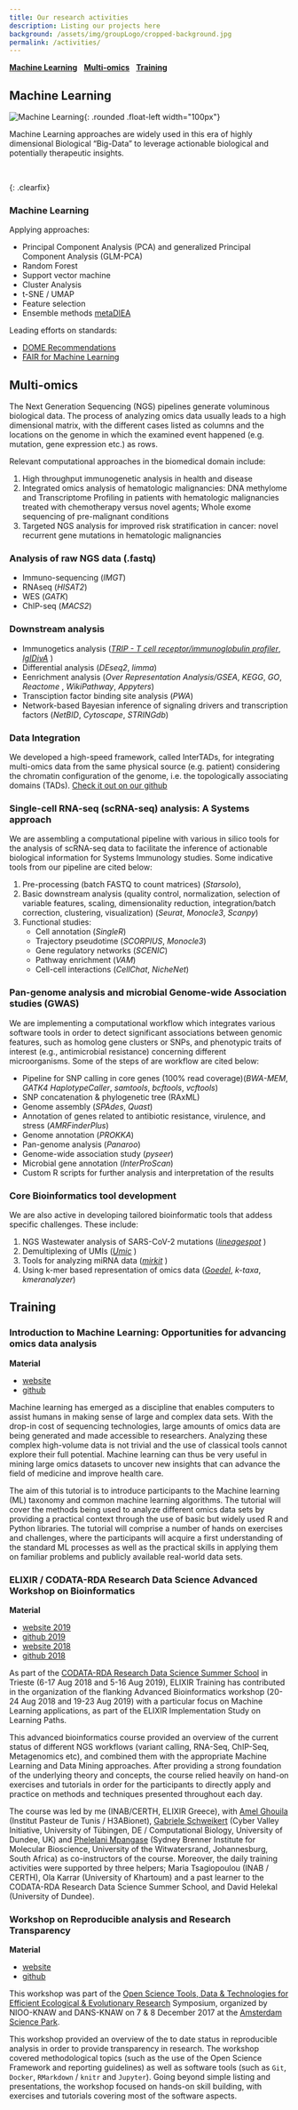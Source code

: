 ```yaml
---
title: Our research activities
description: Listing our projects here
background: /assets/img/groupLogo/cropped-background.jpg
permalink: /activities/
---
```


[**Machine Learning**](#machine-learning) &nbsp; [**Multi-omics**](#multi-omics) &nbsp; [**Training**](#training)

## Machine Learning

![Machine Learning](/assets/img/activities/Machine_Learning_Logo.png){: .rounded .float-left width="100px"}

Machine Learning approaches are widely used in this era of highly dimensional Biological “Big-Data” to leverage actionable biological and potentially therapeutic insights.

<br/>

{: .clearfix}

### Machine Learning

Applying approaches:

- Principal Component Analysis (PCA) and generalized Principal Component Analysis (GLM-PCA)
- Random Forest
- Support vector machine
- Cluster Analysis
- t-SNE / UMAP
- Feature selection
- Ensemble methods [metaDIEA](https://github.com/BiodataAnalysisGroup/metaDIEA)

Leading efforts on standards:
- [DOME Recommendations](https://www.nature.com/articles/s41592-021-01205-4)
- [FAIR for Machine Learning](https://www.rd-alliance.org/groups/fair-machine-learning-fair4ml)

## Multi-omics

The Next Generation Sequencing (NGS) pipelines generate voluminous biological data. The process of analyzing omics data usually leads to a high dimensional matrix, with the different cases listed as columns and the locations on the genome in which the examined event happened (e.g. mutation, gene expression etc.) as rows.

Relevant computational approaches in the biomedical domain include:

1. High throughput immunogenetic analysis in health and disease
2. Integrated omics analysis of hematologic malignancies: DNA methylome and Transcriptome Profiling in patients with hematologic malignancies treated with chemotherapy versus novel agents; Whole exome sequencing of pre-malignant conditions
3. Targeted NGS analysis for improved risk stratification in cancer: novel recurrent gene mutations in hematologic malignancies


### Analysis of raw NGS data (.fastq)

- Immuno-sequencing (_IMGT_)
- RNAseq (_HISAT2_)
- WES (_GATK_)
- ChIP-seq (_MACS2_)

### Downstream analysis

- Immunogetics analysis ([_TRIP - T cell receptor/immunoglobulin profiler_](https://github.com/BiodataAnalysisGroup/tripr), [_IgIDivA_](https://github.com/laurazara/IgIDivA) )
- Differential analysis (_DEseq2_, _limma_)
- Eenrichment analysis (_Over Representation Analysis/GSEA_, _KEGG_, _GO_, _Reactome_ , _WikiPathway_, _Appyters_)
- Transciption factor binding site analysis (_PWA_)
- Network-based Bayesian inference of signaling drivers and transcription factors (_NetBID_, _Cytoscape_, _STRINGdb_)

### Data Integration
We developed a high-speed framework, called InterTADs, for integrating multi-omics data from the same physical source (e.g. patient) considering the chromatin configuration of the genome, i.e. the topologically associating domains (TADs).
[Check it out on our github](https://github.com/nikopech/InterTADs)

### Single-cell RNA-seq (scRNA-seq) analysis: A Systems approach

We are assembling a computational pipeline with various in silico tools for the analysis of scRNA-seq data to facilitate the inference of actionable biological information for Systems Immunology studies. Some indicative tools from our pipeline are cited below:

1. Pre-processing (batch FASTQ to count matrices) (_Starsolo_), 
2. Basic downstream analysis (quality control, normalization, selection of variable features, scaling, dimensionality reduction, integration/batch correction, clustering, visualization) (_Seurat_, _Monocle3_, _Scanpy_)
3. Functional studies:
   - Cell annotation (_SingleR_)
   - Trajectory pseudotime (_SCORPIUS_, _Monocle3_)
   - Gene regulatory networks (_SCENIC_)
   - Pathway enrichment (_VAM_)
   - Cell-cell interactions (_CellChat_, _NicheNet_)

### Pan-genome analysis and microbial Genome-wide Association studies (GWAS)

We are implementing a computational workflow which integrates various software tools in order to detect significant associations between genomic features, such as homolog gene clusters or SNPs, and phenotypic traits of interest (e.g., antimicrobial resistance) concerning different microorganisms. Some of the steps of are workflow are cited below:

- Pipeline for SNP calling in core genes (100% read coverage)(_BWA-MEM_, _GATK4 HaplotypeCaller_, _samtools_, _bcftools_, _vcftools_)
- SNP concatenation & phylogenetic tree (RAxML)
- Genome assembly (_SPAdes_, _Quast_)
- Annotation of genes related to antibiotic resistance, virulence, and stress (_AMRFinderPlus_)
- Genome annotation (_PROKKA_)
- Pan-genome analysis (_Panaroo_)
- Genome-wide association study (_pyseer_)
- Microbial gene annotation (_InterProScan_)
- Custom R scripts for further analysis and interpretation of the results

### Core Bioinformatics tool development

We are also active in developing tailored bioinformatic tools that addess specific challenges. These include:
1. NGS Wastewater analysis of SARS-CoV-2 mutations ([_lineagespot_](https://github.com/BiodataAnalysisGroup/lineagespot) ) 
2. Demultiplexing of UMIs ([_Umic_](https://github.com/BiodataAnalysisGroup/UMIc) )
3. Tools for analyzing miRNA data ([_mirkit_](https://github.com/BiodataAnalysisGroup/miRkit) )
4. Using k-mer based representation of omics data ([_Goedel_](https://github.com/BiodataAnalysisGroup/), _k-taxa_, _kmeranalyzer_)

## Training


### Introduction to Machine Learning: Opportunities for advancing omics data analysis

**Material**
- [website](https://fpsom.github.io/IntroToMachineLearning/)
- [github](https://github.com/fpsom/IntroToMachineLearning)

Machine learning has emerged as a discipline that enables computers to assist humans in making sense of large and complex data sets. With the drop-in cost of sequencing technologies, large amounts of omics data are being generated and made accessible to researchers. Analyzing these complex high-volume data is not trivial and the use of classical tools cannot explore their full potential. Machine learning can thus be very useful in mining large omics datasets to uncover new insights that can advance the field of medicine and improve health care.

The aim of this tutorial is to introduce participants to the Machine learning (ML) taxonomy and common machine learning algorithms. The tutorial will cover the methods being used to analyze different omics data sets by providing a practical context through the use of basic but widely used R and Python libraries. The tutorial will comprise a number of hands on exercises and challenges, where the participants will acquire a first understanding of the standard ML processes as well as the practical skills in applying them on familiar problems and publicly available real-world data sets.

### ELIXIR / CODATA-RDA Research Data Science Advanced Workshop on Bioinformatics

**Material**
  - [website 2019](https://codata-rda-advanced-bioinformatics-2019.readthedocs.io/en/latest/)
  - [github 2019](https://github.com/fpsom/CODATA-RDA-Advanced-Bioinformatics-2019)
  - [website 2018](https://codata-rda-advanced-bioinformatics-2018.readthedocs.io/en/latest/)
  - [github 2018](https://github.com/fpsom/CODATA-RDA-Advanced-Bioinformatics-2018)

As part of the [CODATA-RDA Research Data Science Summer School](http://www.codata.org/datatrieste2018) in Trieste (6-17 Aug 2018 and 5-16 Aug 2019), ELIXIR Training has contributed in the organization of the flanking Advanced Bioinformatics workshop (20-24 Aug 2018 and 19-23 Aug 2019) with a particular focus on Machine Learning applications, as part of the ELIXIR Implementation Study on Learning Paths.

This advanced bioinformatics course provided an overview of the current status of different NGS workflows (variant calling, RNA-Seq, ChIP-Seq, Metagenomics etc), and combined them with the appropriate Machine Learning and Data Mining approaches. After providing a strong foundation of the underlying theory and concepts, the course relied heavily on hand-on exercises and tutorials in order for the participants to directly apply and practice on methods and techniques presented throughout each day.

The course was led by me (INAB/CERTH, ELIXIR Greece), with [Amel Ghouila](https://github.com/amelgh) (Institut Pasteur de Tunis / H3ABionet), [Gabriele Schweikert](http://homepages.inf.ed.ac.uk/gschweik/) (Cyber Valley Initiative, University of Tübingen, DE / Computational Biology, University of Dundee, UK) and [Phelelani Mpangase](https://github.com/phelelani) (Sydney Brenner Institute for Molecular Bioscience, University of the Witwatersrand, Johannesburg, South Africa) as co-instructors of the course. Moreover, the daily training activities were supported by three helpers; Maria Tsagiopoulou (INAB / CERTH), Ola Karrar (University of Khartoum) and a past learner to the CODATA-RDA Research Data Science Summer School, and David Helekal (University of Dundee).

### Workshop on Reproducible analysis and Research Transparency

**Material**
  - [website](https://reproducible-analysis-workshop.readthedocs.io/en/latest/)
  - [github](https://github.com/fpsom/reproducible-analysis-workshop)

This workshop was part of the [Open Science Tools, Data & Technologies for Efficient Ecological & Evolutionary Research](https://nioo.knaw.nl/en/open-science-tools) Symposium, organized by NIOO-KNAW and DANS-KNAW on 7 & 8 December 2017 at the [Amsterdam Science Park](https://www.amsterdamsciencepark.nl/about-amsterdam-science-park/profile/).

This workshop provided an overview of the to date status in reproducible analysis in order to provide transparency in research. The workshop covered methodological topics (such as the use of the Open Science Framework and reporting guidelines) as well as software tools (such as `Git`, `Docker`, `RMarkdown` / `knitr` and `Jupyter`). Going beyond simple listing and presentations, the workshop focused on hands-on skill building, with exercises and tutorials covering most of the software aspects.
